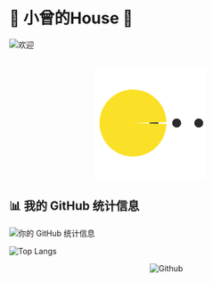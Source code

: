 # 🌟 小曾的House 🌟

![欢迎](https://readme-typing-svg.demolab.com?font=Fira+Code&color=FF5733&size=28&center=true&vCenter=true&width=500&height=50&lines=👋%20欢迎来到我的%20GitHub%20个人主页%21)

<div align="center">
	<br>
	<img src="https://raw.githubusercontent.com/Aniket965/Aniket965/master/pacman.svg?sanitize=true" width="200" height="200">
</div>

## 📊 我的 GitHub 统计信息

<div>

![你的 GitHub 统计信息](https://github-readme-stats.vercel.app/api?username=zengchaoqun0625&show_icons=true&hide_border=true&title_color=000&icon_color=79ff97&text_color=9f9f9f&bg_color=151515)
  
![Top Langs](https://github-readme-stats.vercel.app/api/top-langs/?username=zengchaoqun0625&layout=compact&hide_border=true&title_color=000&text_color=9f9f9f&bg_color=151515)
  
</div>

<!-- Any image aligned to the right. Beware the width -->
<img width="50%" align="right" alt="Github" src="https://raw.githubusercontent.com/onimur/.github/master/.resources/git-header.svg" />
